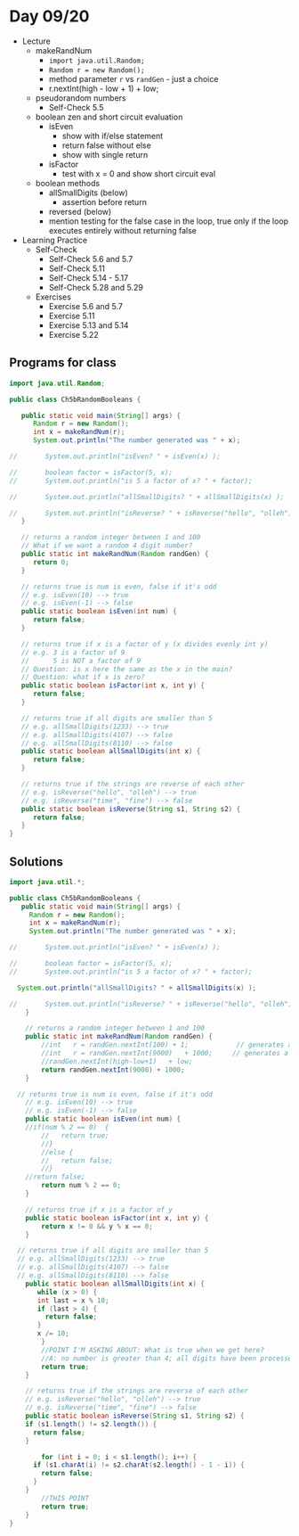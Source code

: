 # Day 09/20

+ Lecture
  - makeRandNum
    - `import java.util.Random;`
    - `Random r = new Random();`
    - method parameter `r` vs `randGen` - just a choice
    - r.nextInt(high - low + 1)	+ low;
  - pseudorandom numbers
    - Self-Check 5.5
  - boolean zen and short circuit evaluation
    - isEven
      - show with if/else statement
      - return false without else
      - show with single return
    - isFactor
      - test with x = 0 and show short circuit eval
  - boolean methods
    - allSmallDigits (below)
      - assertion before return
    - reversed (below)
    - mention testing for the false case in the loop, true only if the loop executes entirely without returning false
+ Learning Practice
  - Self-Check
    - Self-Check 5.6 and 5.7
    - Self-Check 5.11
    - Self-Check 5.14 - 5.17
    - Self-Check 5.28 and 5.29
  - Exercises
    - Exercise 5.6 and 5.7
    - Exercise 5.11
    - Exercise 5.13 and 5.14
    - Exercise 5.22

## Programs for class
```java
import java.util.Random;

public class Ch5bRandomBooleans {

   public static void main(String[] args) {
      Random r = new Random();
      int x = makeRandNum(r);
      System.out.println("The number generated was " + x);

//       System.out.println("isEven? " + isEven(x) );

//       boolean factor = isFactor(5, x);
//       System.out.println("is 5 a factor of x? " + factor);

//       System.out.println("allSmallDigits? " + allSmallDigits(x) );

//       System.out.println("isReverse? " + isReverse("hello", "olleh") );
   }

   // returns a random integer between 1 and 100
   // What if we want a random 4 digit number?
   public static int makeRandNum(Random randGen) {
      return 0;
   }

   // returns true is num is even, false if it's odd
   // e.g. isEven(10) --> true
   // e.g. isEven(-1) --> false
   public static boolean isEven(int num) {
      return false;
   }

   // returns true if x is a factor of y (x divides evenly int y)
   // e.g. 3 is a factor of 9
   //      5 is NOT a factor of 9
   // Question: is x here the same as the x in the main?
   // Question: what if x is zero?
   public static boolean isFactor(int x, int y) {
      return false;
   }

   // returns true if all digits are smaller than 5
   // e.g. allSmallDigits(1233) --> true
   // e.g. allSmallDigits(4107) --> false
   // e.g. allSmallDigits(8110) --> false
   public static boolean allSmallDigits(int x) {
      return false;
   }

   // returns true if the strings are reverse of each other
   // e.g. isReverse("hello", "olleh") --> true
   // e.g. isReverse("time", "fine") --> false
   public static boolean isReverse(String s1, String s2) {
      return false;
   }
}
```

## Solutions
```java
import java.util.*;

public class Ch5bRandomBooleans {
   public static void main(String[] args) {
     Random r = new Random();
     int x = makeRandNum(r);
     System.out.println("The number generated was " + x);

//       System.out.println("isEven? " + isEven(x) );

//       boolean factor = isFactor(5, x);
//       System.out.println("is 5 a factor of x? " + factor);

  System.out.println("allSmallDigits? " + allSmallDigits(x) );

//       System.out.println("isReverse? " + isReverse("hello", "olleh") );
	}

	// returns a random integer between 1 and 100
	public static int makeRandNum(Random randGen) {
		//int	r = randGen.nextInt(100) + 1;		     // generates a number 1-100
		//int	r = randGen.nextInt(9000)	+ 1000;		// generates a number 1000-9999
		//randGen.nextInt(high-low+1)	+ low;
		return randGen.nextInt(9000) + 1000;
	}

  // returns true is num is even, false if it's odd
	// e.g. isEven(10) --> true
	// e.g. isEven(-1) --> false
	public static boolean isEven(int num) {
    //if(num % 2 == 0)	{
		//   return true;
		//}
		//else {
		//   return false;
		//}
    //return false;
		return num % 2 == 0;
	}

	// returns true if x is a factor of y
	public static boolean isFactor(int x, int y) {
		return x != 0 && y % x == 0;
	}

  // returns true if all digits are smaller than 5
  // e.g. allSmallDigits(1233) --> true
  // e.g. allSmallDigits(4107) --> false
  // e.g. allSmallDigits(8110) --> false
	public static boolean allSmallDigits(int x) {
	   while (x > 0) {
       int last = x % 10;
       if (last > 4) {
         return false;
       }
       x /= 10;
		}
		//POINT I'M ASKING ABOUT: What is true when we get here?
		//A: no number is greater than 4; all digits have been processed
		return true;
	}

	// returns true if the strings are reverse of each other
	// e.g. isReverse("hello", "olleh") --> true
	// e.g. isReverse("time", "fine") --> false
	public static boolean isReverse(String s1, String s2) {
    if (s1.length() != s2.length()) {
      return false;
    }

		for (int i = 0; i < s1.length(); i++) {
      if (s1.charAt(i) != s2.charAt(s2.length() - 1 - i)) {
        return false;
      }
    }
		//THIS POINT
		return true;
	}
}
```
